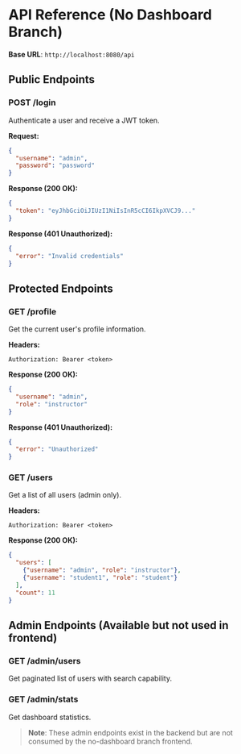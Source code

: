 # API Reference (No Dashboard Branch)

**Base URL**: `http://localhost:8080/api`

## Public Endpoints

### POST /login
Authenticate a user and receive a JWT token.

**Request:**
```json
{
  "username": "admin",
  "password": "password"
}
```

**Response (200 OK):**
```json
{
  "token": "eyJhbGciOiJIUzI1NiIsInR5cCI6IkpXVCJ9..."
}
```

**Response (401 Unauthorized):**
```json
{
  "error": "Invalid credentials"
}
```

## Protected Endpoints

### GET /profile
Get the current user's profile information.

**Headers:**
```
Authorization: Bearer <token>
```

**Response (200 OK):**
```json
{
  "username": "admin",
  "role": "instructor"
}
```

**Response (401 Unauthorized):**
```json
{
  "error": "Unauthorized"
}
```

### GET /users
Get a list of all users (admin only).

**Headers:**
```
Authorization: Bearer <token>
```

**Response (200 OK):**
```json
{
  "users": [
    {"username": "admin", "role": "instructor"},
    {"username": "student1", "role": "student"}
  ],
  "count": 11
}
```

## Admin Endpoints (Available but not used in frontend)

### GET /admin/users
Get paginated list of users with search capability.

### GET /admin/stats
Get dashboard statistics.

> **Note**: These admin endpoints exist in the backend but are not consumed by the no-dashboard branch frontend.
